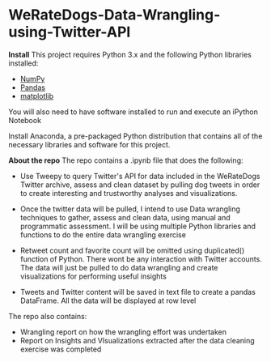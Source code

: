 # WeRateDogs-Data-Wrangling-using-Twitter-API

**Install**
This project requires Python 3.x and the following Python libraries installed:

- [NumPy](http://www.numpy.org/)
- [Pandas](http://pandas.pydata.org)
- [matplotlib](http://matplotlib.org/)

You will also need to have software installed to run and execute an iPython Notebook

Install Anaconda, a pre-packaged Python distribution that contains all of the necessary libraries and software for this project.

**About the repo**
The repo contains a .ipynb file that does the following:
- Use Tweepy to query Twitter's API for data included in the WeRateDogs Twitter archive, assess and clean dataset by pulling dog tweets in order to create interesting and trustworthy analyses and visualizations. 

- Once the twitter data will be pulled, I intend to use Data wrangling techniques to gather, assess and clean data, using manual and programmatic assessment. I will be using multiple Python libraries and functions to do the entire data wrangling exercise

- Retweet count and favorite count will be omitted using duplicated() function of Python. There wont be any interaction with Twitter accounts. The data will just be pulled to do data wrangling and create visualizations for performing useful insights

- Tweets and Twitter content will be saved in text file to create a pandas DataFrame. All the data will be displayed at row level

The repo also contains:
- Wrangling report on how the wrangling effort was undertaken
- Report on Insights and VIsualizations extracted after the data cleaning exercise was completed
